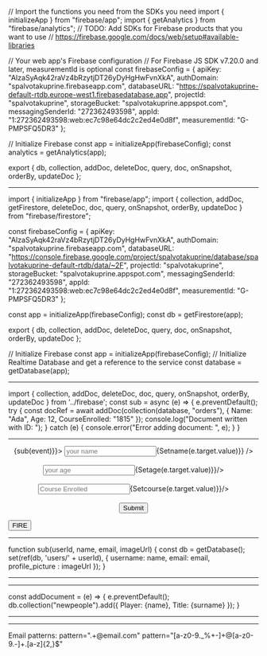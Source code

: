 // Import the functions you need from the SDKs you need
import { initializeApp } from "firebase/app";
import { getAnalytics } from "firebase/analytics";
// TODO: Add SDKs for Firebase products that you want to use
// https://firebase.google.com/docs/web/setup#available-libraries

// Your web app's Firebase configuration
// For Firebase JS SDK v7.20.0 and later, measurementId is optional
const firebaseConfig = {
  apiKey: "AIzaSyAqk42raVz4bRzytjDT26yDyHgHwFvnXkA",
  authDomain: "spalvotakuprine.firebaseapp.com",
  databaseURL: "https://spalvotakuprine-default-rtdb.europe-west1.firebasedatabase.app",
  projectId: "spalvotakuprine",
  storageBucket: "spalvotakuprine.appspot.com",
  messagingSenderId: "272362493598",
  appId: "1:272362493598:web:ec7c98e64dc2c2ed4e0d8f",
  measurementId: "G-PMPSFQ5DR3"
};

// Initialize Firebase
const app = initializeApp(firebaseConfig);
const analytics = getAnalytics(app);

export { db, collection, addDoc, deleteDoc, query, doc, onSnapshot, orderBy, updateDoc };


**** 


import { initializeApp } from "firebase/app";
import { collection, addDoc, getFirestore, deleteDoc, doc, query, onSnapshot, orderBy, updateDoc } from "firebase/firestore";

const firebaseConfig = {
  apiKey: "AIzaSyAqk42raVz4bRzytjDT26yDyHgHwFvnXkA",
  authDomain: "spalvotakuprine.firebaseapp.com",
  databaseURL: "https://console.firebase.google.com/project/spalvotakuprine/database/spalvotakuprine-default-rtdb/data/~2F",
  projectId: "spalvotakuprine",
  storageBucket: "spalvotakuprine.appspot.com",
  messagingSenderId: "272362493598",
  appId: "1:272362493598:web:ec7c98e64dc2c2ed4e0d8f",
  measurementId: "G-PMPSFQ5DR3"
};

const app = initializeApp(firebaseConfig);
const db = getFirestore(app);

export { db, collection, addDoc, deleteDoc, query, doc, onSnapshot, orderBy, updateDoc };

// Initialize Firebase
const app = initializeApp(firebaseConfig);
// Initialize Realtime Database and get a reference to the service
const database = getDatabase(app);




**** 
import { collection, addDoc, deleteDoc, doc, query, onSnapshot, orderBy, updateDoc } from '../firebase';
const sub = async (e) => {
  e.preventDefault();
  try {
    const docRef = await addDoc(collection(database, "orders"), {
      Name: "Ada",
      Age: 12,
      CourseEnrolled: "1815"
    });
    console.log("Document written with ID: ");
  } catch (e) {
    console.error("Error adding document: ", e);
  }
}


*****



<div>
<center>
  <form style={{marginTop:"200px" }}
  onSubmit={(event) => {sub(event)}}>
    <input type="text" placeholder="your name"
    onChange={(e)=>{Setname(e.target.value)}} />
    <br/><br/>
    <input type="number" placeholder="your age"
    onChange={(e)=>{Setage(e.target.value)}}/>
    <br/><br/>
    <input type="text" placeholder="Course Enrolled"
    onChange={(e)=>{Setcourse(e.target.value)}}/>
    <br/><br/>
    <button type="submit">Submit</button>
  </form>
</center>
</div>
<button onClick={sub}> FIRE </button>



****

function sub(userId, name, email, imageUrl) {
  const db = getDatabase();
  set(ref(db, 'users/' + userId), {
    username: name,
    email: email,
    profile_picture : imageUrl
  });
}

*** 
***  
const addDocument = (e) => {
    e.preventDefault();
    db.collection("newpeople").add({
      Player: {name},
      Title: {surname}
    });
  }

*** 
***

Email patterns:
pattern=".+@email\.com" 
pattern="[a-z0-9._%+-]+@[a-z0-9.-]+\.[a-z]{2,}$" 